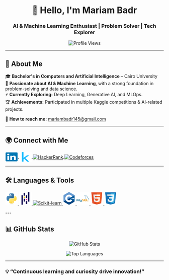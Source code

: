 <h1 align="center">👋 Hello, I'm Mariam Badr</h1>
<h3 align="center">AI & Machine Learning Enthusiast | Problem Solver | Tech Explorer</h3>

<p align="center">
    <img src="https://komarev.com/ghpvc/?username=mariam-badr-mb&label=Profile%20views&color=0e75b6&style=flat" alt="Profile Views" />
</p>


---

## 🚀 About Me
🎓 **Bachelor's in Computers and Artificial Intelligence** – Cairo University  
🤖 **Passionate about AI & Machine Learning**, with a strong foundation in problem-solving and data science.  
⚡ **Currently Exploring:** Deep Learning, Generative AI, and MLOps.  
🏆 **Achievements:** Participated in multiple Kaggle competitions & AI-related projects.  

📩 **How to reach me:** mariambadr145@gmail.com  

---

## 🌍 Connect with Me  
<p align="left">
    <a href="https://linkedin.com/in/mariambadr13" target="_blank">
        <img align="center" src="https://raw.githubusercontent.com/devicons/devicon/master/icons/linkedin/linkedin-original.svg" alt="LinkedIn" height="30" width="40"/>
    </a>
    <a href="https://kaggle.com/mariambadrmb" target="_blank">
        <img align="center" src="https://raw.githubusercontent.com/devicons/devicon/master/icons/kaggle/kaggle-original.svg" alt="Kaggle" height="30" width="40"/>
    </a>
    <a href="https://www.hackerrank.com/mariambadr145" target="_blank">
        <img align="center" src="https://upload.wikimedia.org/wikipedia/commons/6/65/HackerRank_logo.png" alt="HackerRank" height="30" width="40"/>
    </a>
    <a href="https://codeforces.com/profile/mariam_badr" target="_blank">
        <img align="center" src="https://cdn.jsdelivr.net/npm/simple-icons@3.13.0/icons/codeforces.svg" alt="Codeforces" height="30" width="40"/>
    </a>
</p>

---

## 🛠️ Languages & Tools  
<p align="left">
    <a href="https://www.python.org/" target="_blank">
        <img src="https://raw.githubusercontent.com/devicons/devicon/master/icons/python/python-original.svg" alt="Python" width="40" height="40"/>
    </a>
    <a href="https://pandas.pydata.org/" target="_blank">
        <img src="https://raw.githubusercontent.com/devicons/devicon/master/icons/pandas/pandas-original.svg" alt="Pandas" width="40" height="40"/>
    </a>
    <a href="https://scikit-learn.org/" target="_blank">
        <img src="https://upload.wikimedia.org/wikipedia/commons/0/05/Scikit_learn_logo_small.svg" alt="Scikit-learn" width="40" height="40"/>
    </a>
    <a href="https://www.w3schools.com/cpp/" target="_blank">
        <img src="https://raw.githubusercontent.com/devicons/devicon/master/icons/cplusplus/cplusplus-original.svg" alt="C++" width="40" height="40"/>
    </a>
    <a href="https://www.mysql.com/" target="_blank">
        <img src="https://raw.githubusercontent.com/devicons/devicon/master/icons/mysql/mysql-original-wordmark.svg" alt="MySQL" width="40" height="40"/>
    </a>
    <a href="https://www.w3schools.com/html/" target="_blank">
        <img src="https://raw.githubusercontent.com/devicons/devicon/master/icons/html5/html5-original.svg" alt="HTML5" width="40" height="40"/>
    </a>
    <a href="https://www.w3schools.com/css/" target="_blank">
        <img src="https://raw.githubusercontent.com/devicons/devicon/master/icons/css3/css3-original.svg" alt="CSS3" width="40" height="40"/>
    </a>
</p>
---

## 📊 GitHub Stats  
<p align="center">
    <img src="https://github-readme-stats.vercel.app/api?username=mariam-badr-mb&show_icons=true&theme=tokyonight" alt="GitHub Stats"/>
</p>

<p align="center">
    <img src="https://github-readme-stats.vercel.app/api/top-langs/?username=mariam-badr-mb&layout=compact&theme=tokyonight" alt="Top Languages"/>
</p>

---

### 💡 “Continuous learning and curiosity drive innovation!”  

